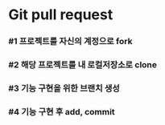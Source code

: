 # Git pull request
### #1 프로젝트를 자신의 계정으로 fork
### #2 해당 프로젝트를 내 로컬저장소로 clone
### #3 기능 구현을 위한 브랜치 생성
### #4 기능 구현 후 add, commit
